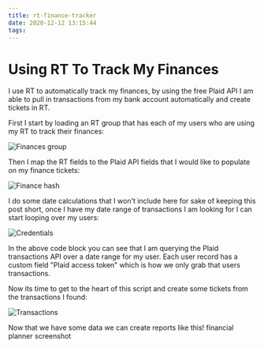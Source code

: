 ```yaml
---
title: rt-finance-tracker
date: 2020-12-12 13:15:44
tags:
---
```

# Using RT To Track My Finances

I use RT to automatically track my finances, by using the free Plaid API I am able to pull in transactions from my bank account automatically and create tickets in RT.

First I start by loading an RT group that has each of my users who are using my RT to track their finances:


![Finances group](https://images.ceal.dev/uploads/big/ffdacc16928c174e926a91a49762dfde.png)

Then I map the RT fields to the Plaid API fields that I would like to populate on my finance tickets:

![Finance hash](https://images.ceal.dev/uploads/big/e48148176ef0a2bbc8e65069f590d0fe.png)

I do some date calculations that I won't include here for sake of keeping this post short, once I have my date range of transactions I am looking for I can start looping over my users:

![Credentials](https://images.ceal.dev/uploads/medium/9bb98ea0aa91d50246b7a2ea106620ff.png)

In the above code block you can see that I am querying the Plaid transactions API over a date range for my user. Each user record has a custom field "Plaid access token" which is how we only grab that users transactions.

Now its time to get to the heart of this script and create some tickets from the transactions I found:

![Transactions](https://images.ceal.dev/uploads/medium/586802a7e5799d9907c14935aaf42f12@2x.png)

Now that we have some data we can create reports like this!
financial planner screenshot
